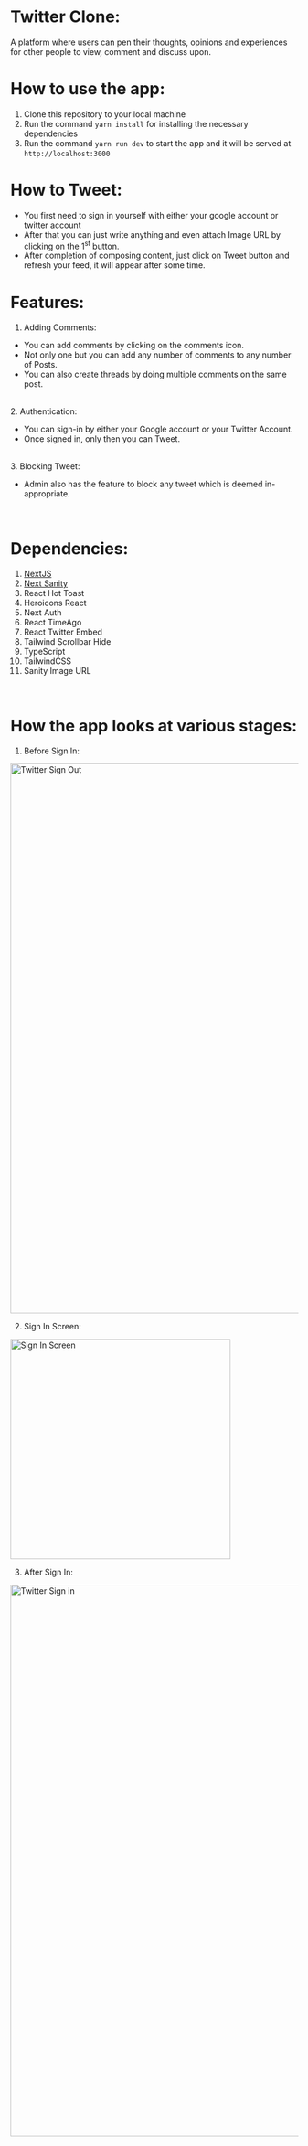 # Twitter Clone:
A platform where users can pen their thoughts, opinions and experiences for other people to view, comment and discuss upon.

# How to use the app:
1. Clone this repository to your local machine
2. Run the command `yarn install` for installing the necessary dependencies
3. Run the command `yarn run dev` to start the app and it will be served at `http://localhost:3000`

# How to Tweet:
- You first need to sign in yourself with either your google account or twitter account
- After that you can just write anything and even attach Image URL by clicking on the 1<sup>st</sup> button.
- After completion of composing content, just click on Tweet button and refresh your feed, it will appear after some time.

# Features:
1. Adding Comments:
- You can add comments by clicking on the comments icon.
- Not only one but you can add any number of comments to any number of Posts.
- You can also create threads by doing multiple comments on the same post.
<br>
2. Authentication:

- You can sign-in by either your Google account or your Twitter Account.
- Once signed in, only then you can Tweet.
<br>
3. Blocking Tweet:

- Admin also has the feature to block any tweet which is deemed in-appropriate.
<br>

# Dependencies:
1. [NextJS](https://nextjs.org/)
2. [Next Sanity](https://www.npmjs.com/package/next-sanity)
3. React Hot Toast
4. Heroicons React
5. Next Auth
6. React TimeAgo
7. React Twitter Embed
8. Tailwind Scrollbar Hide
9. TypeScript
10. TailwindCSS
11. Sanity Image URL
<br>

# How the app looks at various stages:
1. Before Sign In:
<img width="962" alt="Twitter Sign Out" src="https://user-images.githubusercontent.com/84381242/188077926-7dfb2a05-6072-4fb0-bed5-64ebdf273eeb.PNG">

2. Sign In Screen:
<img width="385" alt="Sign In Screen" src="https://user-images.githubusercontent.com/84381242/188078024-226cf6a9-812c-4ea2-9a03-83572fa93dd7.PNG">

3. After Sign In:
<img width="965" alt="Twitter Sign in" src="https://user-images.githubusercontent.com/84381242/188078061-eb504694-9fc2-434c-8ea8-03e15f426253.PNG">




